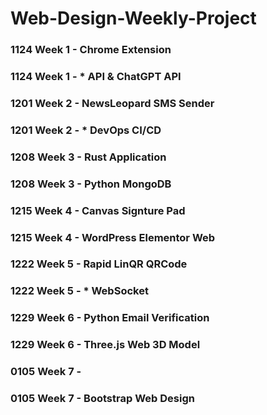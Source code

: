 # Web-Design-Weekly-Project

### 1124 Week 1 - Chrome Extension
### 1124 Week 1 - * API & ChatGPT API

### 1201 Week 2 - NewsLeopard SMS Sender
### 1201 Week 2 - * DevOps CI/CD

### 1208 Week 3 - Rust Application
### 1208 Week 3 - Python MongoDB

### 1215 Week 4 - Canvas Signture Pad
### 1215 Week 4 - WordPress Elementor Web

### 1222 Week 5 - Rapid LinQR QRCode
### 1222 Week 5 - * WebSocket

### 1229 Week 6 - Python Email Verification
### 1229 Week 6 - Three.js Web 3D Model

### 0105 Week 7 -
### 0105 Week 7 - Bootstrap Web Design